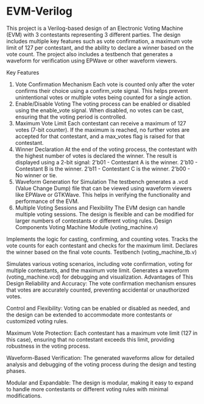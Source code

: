 # EVM-Verilog
This project is a Verilog-based design of an Electronic Voting Machine (EVM) with 3 contestants representing 3 different parties. The design includes multiple key features such as vote confirmation, a maximum vote limit of 127 per contestant, and the ability to declare a winner based on the vote count. The project also includes a testbench that generates a waveform for verification using EPWave or other waveform viewers.

Key Features
1. Vote Confirmation Mechanism
Each vote is counted only after the voter confirms their choice using a confirm_vote signal. This helps prevent unintentional votes or multiple votes being counted for a single action.
2. Enable/Disable Voting
The voting process can be enabled or disabled using the enable_vote signal. When disabled, no votes can be cast, ensuring that the voting period is controlled.
3. Maximum Vote Limit
Each contestant can receive a maximum of 127 votes (7-bit counter). If the maximum is reached, no further votes are accepted for that contestant, and a max_votes flag is raised for that contestant.
4. Winner Declaration
At the end of the voting process, the contestant with the highest number of votes is declared the winner. The result is displayed using a 2-bit signal:
2'b01 - Contestant A is the winner.
2'b10 - Contestant B is the winner.
2'b11 - Contestant C is the winner.
2'b00 - No winner or tie.
5. Waveform Generation for Simulation
The testbench generates a .vcd (Value Change Dump) file that can be viewed using waveform viewers like EPWave or GTKWave. This helps in verifying the functionality and performance of the EVM.
6. Multiple Voting Sessions and Flexibility
The EVM design can handle multiple voting sessions. The design is flexible and can be modified for larger numbers of contestants or different voting rules.
Design Components
Voting Machine Module (voting_machine.v)

Implements the logic for casting, confirming, and counting votes.
Tracks the vote counts for each contestant and checks for the maximum limit.
Declares the winner based on the final vote counts.
Testbench (voting_machine_tb.v)

Simulates various voting scenarios, including vote confirmation, voting for multiple contestants, and the maximum vote limit.
Generates a waveform (voting_machine.vcd) for debugging and visualization.
Advantages of This Design
Reliability and Accuracy: The vote confirmation mechanism ensures that votes are accurately counted, preventing accidental or unauthorized votes.

Control and Flexibility: Voting can be enabled or disabled as needed, and the design can be extended to accommodate more contestants or customized voting rules.

Maximum Vote Protection: Each contestant has a maximum vote limit (127 in this case), ensuring that no contestant exceeds this limit, providing robustness in the voting process.

Waveform-Based Verification: The generated waveforms allow for detailed analysis and debugging of the voting process during the design and testing phases.

Modular and Expandable: The design is modular, making it easy to expand to handle more contestants or different voting rules with minimal modifications.
